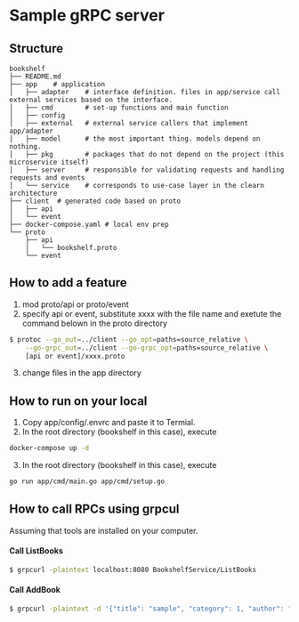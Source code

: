 

# Sample gRPC server
## Structure
```
bookshelf
├── README.md
├── app    # application
│   ├── adapter    # interface definition. files in app/service call external services based on the interface.
│   ├── cmd        # set-up functions and main function
│   ├── config
│   ├── external   # external service callers that implement app/adapter
│   ├── model      # the most important thing. models depend on nothing.
│   ├── pkg        # packages that do not depend on the project (this microservice itself)
│   ├── server     # responsible for validating requests and handling requests and events
│   └── service    # corresponds to use-case layer in the clearn architecture
├── client  # generated code based on proto
│   ├── api 
│   └── event
├── docker-compose.yaml # local env prep
└── proto
    ├── api
    │   └── bookshelf.proto
    └── event
```

## How to add a feature
1. mod proto/api or proto/event
2. specify api or event, substitute xxxx with the file name and exetute the command belown in the proto directory
```bash
$ protoc --go_out=../client --go_opt=paths=source_relative \
    --go-grpc_out=../client --go-grpc_opt=paths=source_relative \
    [api or event]/xxxx.proto
```
3. change files in the app directory

## How to run on your local
1. Copy app/config/.envrc and paste it to Termial. 
2. In the root directory (bookshelf in this case), execute
```bash
docker-compose up -d
```
3. In the root directory (bookshelf in this case), execute
```bash
go run app/cmd/main.go app/cmd/setup.go
```


## How to call RPCs using grpcul
Assuming that tools are installed on your computer.

#### Call ListBooks
``` bash
$ grpcurl -plaintext localhost:8080 BookshelfService/ListBooks
```

#### Call AddBook
```bash
$ grpcurl -plaintext -d '{"title": "sample", "category": 1, "author": "satoshi"}' localhost:8080 BookshelfService/AddBook
```
